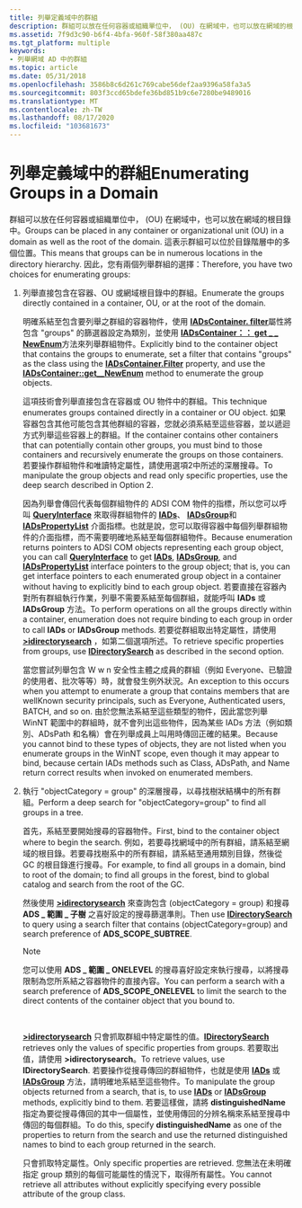 ```yaml
---
title: 列舉定義域中的群組
description: 群組可以放在任何容器或組織單位中， (OU) 在網域中，也可以放在網域的根目錄中。
ms.assetid: 7f9d3c90-b6f4-4bfa-960f-58f380aa487c
ms.tgt_platform: multiple
keywords:
- 列舉網域 AD 中的群組
ms.topic: article
ms.date: 05/31/2018
ms.openlocfilehash: 3586b8c6d261c769cabe56def2aa9396a58fa3a5
ms.sourcegitcommit: 803f3ccd65bdefe36bd851b9c6e7280be9489016
ms.translationtype: MT
ms.contentlocale: zh-TW
ms.lasthandoff: 08/17/2020
ms.locfileid: "103681673"
---
```

# <a name="enumerating-groups-in-a-domain"></a><span data-ttu-id="ca4d0-104">列舉定義域中的群組</span><span class="sxs-lookup"><span data-stu-id="ca4d0-104">Enumerating Groups in a Domain</span></span>

<span data-ttu-id="ca4d0-105">群組可以放在任何容器或組織單位中， (OU) 在網域中，也可以放在網域的根目錄中。</span><span class="sxs-lookup"><span data-stu-id="ca4d0-105">Groups can be placed in any container or organizational unit (OU) in a domain as well as the root of the domain.</span></span> <span data-ttu-id="ca4d0-106">這表示群組可以位於目錄階層中的多個位置。</span><span class="sxs-lookup"><span data-stu-id="ca4d0-106">This means that groups can be in numerous locations in the directory hierarchy.</span></span> <span data-ttu-id="ca4d0-107">因此，您有兩個列舉群組的選擇：</span><span class="sxs-lookup"><span data-stu-id="ca4d0-107">Therefore, you have two choices for enumerating groups:</span></span>

1.  <span data-ttu-id="ca4d0-108">列舉直接包含在容器、OU 或網域根目錄中的群組。</span><span class="sxs-lookup"><span data-stu-id="ca4d0-108">Enumerate the groups directly contained in a container, OU, or at the root of the domain.</span></span>

    <span data-ttu-id="ca4d0-109">明確系結至包含要列舉之群組的容器物件，使用 [**IADsContainer. filter**](/windows/desktop/api/iads/nn-iads-iadscontainer)屬性將包含 "groups" 的篩選器設定為類別，並使用 [**IADsContainer：： get \_ \_ NewEnum**](/windows/desktop/api/iads/nf-iads-iadscontainer-get__newenum)方法來列舉群組物件。</span><span class="sxs-lookup"><span data-stu-id="ca4d0-109">Explicitly bind to the container object that contains the groups to enumerate, set a filter that contains "groups" as the class using the [**IADsContainer.Filter**](/windows/desktop/api/iads/nn-iads-iadscontainer) property, and use the [**IADsContainer::get\_\_NewEnum**](/windows/desktop/api/iads/nf-iads-iadscontainer-get__newenum) method to enumerate the group objects.</span></span>

    <span data-ttu-id="ca4d0-110">這項技術會列舉直接包含在容器或 OU 物件中的群組。</span><span class="sxs-lookup"><span data-stu-id="ca4d0-110">This technique enumerates groups contained directly in a container or OU object.</span></span> <span data-ttu-id="ca4d0-111">如果容器包含其他可能包含其他群組的容器，您就必須系結至這些容器，並以遞迴方式列舉這些容器上的群組。</span><span class="sxs-lookup"><span data-stu-id="ca4d0-111">If the container contains other containers that can potentially contain other groups, you must bind to those containers and recursively enumerate the groups on those containers.</span></span> <span data-ttu-id="ca4d0-112">若要操作群組物件和唯讀特定屬性，請使用選項2中所述的深層搜尋。</span><span class="sxs-lookup"><span data-stu-id="ca4d0-112">To manipulate the group objects and read only specific properties, use the deep search described in Option 2.</span></span>

    <span data-ttu-id="ca4d0-113">因為列舉會傳回代表每個群組物件的 ADSI COM 物件的指標，所以您可以呼叫 [**QueryInterface**](/windows/win32/api/unknwn/nf-unknwn-iunknown-queryinterface(q)) 來取得群組物件的 [**IADs**](/windows/desktop/api/iads/nn-iads-iads)、 [**IADsGroup**](/windows/desktop/api/iads/nn-iads-iadsgroup)和 [**IADsPropertyList**](/windows/desktop/api/iads/nn-iads-iadspropertylist) 介面指標。也就是說，您可以取得容器中每個列舉群組物件的介面指標，而不需要明確地系結至每個群組物件。</span><span class="sxs-lookup"><span data-stu-id="ca4d0-113">Because enumeration returns pointers to ADSI COM objects representing each group object, you can call [**QueryInterface**](/windows/win32/api/unknwn/nf-unknwn-iunknown-queryinterface(q)) to get [**IADs**](/windows/desktop/api/iads/nn-iads-iads), [**IADsGroup**](/windows/desktop/api/iads/nn-iads-iadsgroup), and [**IADsPropertyList**](/windows/desktop/api/iads/nn-iads-iadspropertylist) interface pointers to the group object; that is, you can get interface pointers to each enumerated group object in a container without having to explicitly bind to each group object.</span></span> <span data-ttu-id="ca4d0-114">若要直接在容器內對所有群組執行作業，列舉不需要系結至每個群組，就能呼叫 **IADs** 或 **IADsGroup** 方法。</span><span class="sxs-lookup"><span data-stu-id="ca4d0-114">To perform operations on all the groups directly within a container, enumeration does not require binding to each group in order to call **IADs** or **IADsGroup** methods.</span></span> <span data-ttu-id="ca4d0-115">若要從群組取出特定屬性，請使用 [**>idirectorysearch**](/windows/desktop/api/iads/nn-iads-idirectorysearch) ，如第二個選項所述。</span><span class="sxs-lookup"><span data-stu-id="ca4d0-115">To retrieve specific properties from groups, use [**IDirectorySearch**](/windows/desktop/api/iads/nn-iads-idirectorysearch) as described in the second option.</span></span>

    <span data-ttu-id="ca4d0-116">當您嘗試列舉包含 W w n 安全性主體之成員的群組（例如 Everyone、已驗證的使用者、批次等等）時，就會發生例外狀況。</span><span class="sxs-lookup"><span data-stu-id="ca4d0-116">An exception to this occurs when you attempt to enumerate a group that contains members that are wellKnown security principals, such as Everyone, Authenticated users, BATCH, and so on.</span></span> <span data-ttu-id="ca4d0-117">由於您無法系結至這些類型的物件，因此當您列舉 WinNT 範圍中的群組時，就不會列出這些物件，因為某些 IADs 方法（例如類別、ADsPath 和名稱）會在列舉成員上叫用時傳回正確的結果。</span><span class="sxs-lookup"><span data-stu-id="ca4d0-117">Because you cannot bind to these types of objects, they are not listed when you enumerate groups in the WinNT scope, even though it may appear to bind, because certain IADs methods such as Class, ADsPath, and Name return correct results when invoked on enumerated members.</span></span>

2.  <span data-ttu-id="ca4d0-118">執行 "objectCategory = group" 的深層搜尋，以尋找樹狀結構中的所有群組。</span><span class="sxs-lookup"><span data-stu-id="ca4d0-118">Perform a deep search for "objectCategory=group" to find all groups in a tree.</span></span>

    <span data-ttu-id="ca4d0-119">首先，系結至要開始搜尋的容器物件。</span><span class="sxs-lookup"><span data-stu-id="ca4d0-119">First, bind to the container object where to begin the search.</span></span> <span data-ttu-id="ca4d0-120">例如，若要尋找網域中的所有群組，請系結至網域的根目錄。若要尋找樹系中的所有群組，請系結至通用類別目錄，然後從 GC 的根目錄進行搜尋。</span><span class="sxs-lookup"><span data-stu-id="ca4d0-120">For example, to find all groups in a domain, bind to root of the domain; to find all groups in the forest, bind to global catalog and search from the root of the GC.</span></span>

    <span data-ttu-id="ca4d0-121">然後使用 [**>idirectorysearch**](/windows/desktop/api/iads/nn-iads-idirectorysearch) 來查詢包含 (objectCategory = group) 和搜尋 **ADS \_ 範圍 \_ 子樹** 之喜好設定的搜尋篩選準則。</span><span class="sxs-lookup"><span data-stu-id="ca4d0-121">Then use [**IDirectorySearch**](/windows/desktop/api/iads/nn-iads-idirectorysearch) to query using a search filter that contains (objectCategory=group) and search preference of **ADS\_SCOPE\_SUBTREE**.</span></span>

    > [!Note]  
    > <span data-ttu-id="ca4d0-122">您可以使用 **ADS \_ 範圍 \_ ONELEVEL** 的搜尋喜好設定來執行搜尋，以將搜尋限制為您所系結之容器物件的直接內容。</span><span class="sxs-lookup"><span data-stu-id="ca4d0-122">You can perform a search with a search preference of **ADS\_SCOPE\_ONELEVEL** to limit the search to the direct contents of the container object that you bound to.</span></span>

     

    <span data-ttu-id="ca4d0-123">[**>idirectorysearch**](/windows/desktop/api/iads/nn-iads-idirectorysearch) 只會抓取群組中特定屬性的值。</span><span class="sxs-lookup"><span data-stu-id="ca4d0-123">[**IDirectorySearch**](/windows/desktop/api/iads/nn-iads-idirectorysearch) retrieves only the values of specific properties from groups.</span></span> <span data-ttu-id="ca4d0-124">若要取出值，請使用 **>idirectorysearch**。</span><span class="sxs-lookup"><span data-stu-id="ca4d0-124">To retrieve values, use **IDirectorySearch**.</span></span> <span data-ttu-id="ca4d0-125">若要操作從搜尋傳回的群組物件，也就是使用 [**IADs**](/windows/desktop/api/iads/nn-iads-iads) 或 [**IADsGroup**](/windows/desktop/api/iads/nn-iads-iadsgroup) 方法，請明確地系結至這些物件。</span><span class="sxs-lookup"><span data-stu-id="ca4d0-125">To manipulate the group objects returned from a search, that is, to use [**IADs**](/windows/desktop/api/iads/nn-iads-iads) or [**IADsGroup**](/windows/desktop/api/iads/nn-iads-iadsgroup) methods, explicitly bind to them.</span></span> <span data-ttu-id="ca4d0-126">若要這樣做，請將 **distinguishedName** 指定為要從搜尋傳回的其中一個屬性，並使用傳回的分辨名稱來系結至搜尋中傳回的每個群組。</span><span class="sxs-lookup"><span data-stu-id="ca4d0-126">To do this, specify **distinguishedName** as one of the properties to return from the search and use the returned distinguished names to bind to each group returned in the search.</span></span>

    <span data-ttu-id="ca4d0-127">只會抓取特定屬性。</span><span class="sxs-lookup"><span data-stu-id="ca4d0-127">Only specific properties are retrieved.</span></span> <span data-ttu-id="ca4d0-128">您無法在未明確指定 group 類別的每個可能屬性的情況下，取得所有屬性。</span><span class="sxs-lookup"><span data-stu-id="ca4d0-128">You cannot retrieve all attributes without explicitly specifying every possible attribute of the group class.</span></span>

 

 